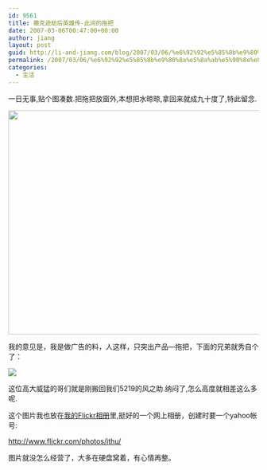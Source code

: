 ```yaml
---
id: 9561
title: 撒克逊劫后英雄传-此间的拖把
date: 2007-03-06T00:47:00+00:00
author: jiang
layout: post
guid: http://li-and-jiang.com/blog/2007/03/06/%e6%92%92%e5%85%8b%e9%80%8a%e5%8a%ab%e5%90%8e%e8%8b%b1%e9%9b%84%e4%bc%a0-%e6%ad%a4%e9%97%b4%e7%9a%84%e6%8b%96%e6%8a%8a/
permalink: /2007/03/06/%e6%92%92%e5%85%8b%e9%80%8a%e5%8a%ab%e5%90%8e%e8%8b%b1%e9%9b%84%e4%bc%a0-%e6%ad%a4%e9%97%b4%e7%9a%84%e6%8b%96%e6%8a%8a/
categories:
  - 生活
---
```

一日无事,贴个图凑数.把拖把放窗外,本想把水晾晾,拿回来就成九十度了,特此留念.

<img style="width:599px;height:450px" src="http://tkfiles.storage.msn.com/x1pN1mp8dKYgTG6Z8zyQRMzWZDBfoA65O1rVHKwmow-yx2ELSmH-1IlTEZG65XjR86_g4XLOdrkr6qoHm__BgS-f1wY6rbdOIFYfNvWJmh4mb1nMuiI64anRg" />

我的意见是，我是做广告的料，人这样，只突出产品—拖把，下面的兄弟就秀自个了：

![](http://tkfiles.storage.msn.com/x1pN1mp8dKYgTG6Z8zyQRMzWZDBfoA65O1rR95oTyCLoqNmEIMhw0TBumVmGHgUNuVqLCARA80R938Y0Xx_J1U2siGncsSL8gGPPE0aj5b_3XlM0VMMoFLFfA)

这位高大威猛的哥们就是刚搬回我们5219的风之助.纳闷了,怎么高度就相差这么多呢.

这个图片我也放在[我的Flickr相册](http://www.flickr.com/photos/jthu/)里,挺好的一个网上相册，创建时要一个yahoo帐号:

<http://www.flickr.com/photos/jthu/>

图片就没怎么经营了，大多在硬盘窝着，有心情再整。